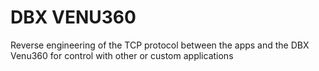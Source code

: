 # DBX VENU360
Reverse engineering of the TCP protocol between the apps and the DBX Venu360 for control with other or custom applications 
